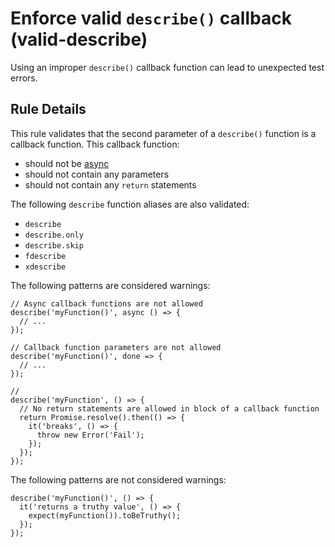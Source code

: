 Enforce valid `describe()` callback (valid-describe)
====================================================

Using an improper `describe()` callback function can lead to unexpected test errors.

Rule Details
------------

This rule validates that the second parameter of a `describe()` function is a callback function. This callback function:

-   should not be [async](https://developer.mozilla.org/en-US/docs/Web/JavaScript/Reference/Statements/async_function)
-   should not contain any parameters
-   should not contain any `return` statements

The following `describe` function aliases are also validated:

-   `describe`
-   `describe.only`
-   `describe.skip`
-   `fdescribe`
-   `xdescribe`

The following patterns are considered warnings:

    // Async callback functions are not allowed
    describe('myFunction()', async () => {
      // ...
    });

    // Callback function parameters are not allowed
    describe('myFunction()', done => {
      // ...
    });

    //
    describe('myFunction', () => {
      // No return statements are allowed in block of a callback function
      return Promise.resolve().then(() => {
        it('breaks', () => {
          throw new Error('Fail');
        });
      });
    });

The following patterns are not considered warnings:

    describe('myFunction()', () => {
      it('returns a truthy value', () => {
        expect(myFunction()).toBeTruthy();
      });
    });
